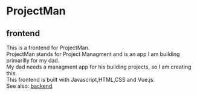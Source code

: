 # ProjectMan
## frontend
This is a frontend for ProjectMan.\
ProjectMan stands for Project Managment and is an app I am building primarilly for my dad.\
My dad needs a managment app for his building projects, so I am creating this.\
This frontend is built with Javascript,HTML,CSS and Vue.js.\
See also: [backend](https://github.com/stepanzak/projectman-backend)
